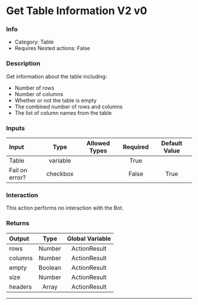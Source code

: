 # Get Table Information V2 v0

### Info

- Category: Table
- Requires Nested actions: False


### Description
Get information about the table including:
- Number of rows
- Number of columns
- Whether or not the table is empty
- The combined number of rows and columns
- The list of column names from the table


### Inputs

| Input | Type | Allowed Types | Required |  Default Value |
| :--- | :---: | :---: | :---: | :---: |
| Table | variable |  | True |  |
| Fail on error? | checkbox |  | False | True |


### Interaction
This action performs no interaction with the Bot.

### Returns

| Output | Type | Global Variable |
| :--- | :---: | :---: |
| rows | Number | ActionResult |
| columns | Number | ActionResult |
| empty | Boolean | ActionResult |
| size | Number | ActionResult |
| headers | Array | ActionResult |

---
